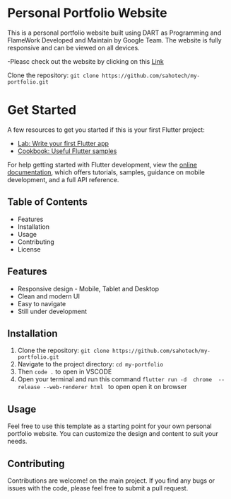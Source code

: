 ﻿# Personal Portfolio Website

This is a personal portfolio website built using  DART as Programming and FlameWork Developed and Maintain by Google Team. The website is fully responsive and can be viewed on all devices.

-Pleasc check out the website by clicking on this [Link](https://sahotech.github.io/)

Clone the repository: `git clone https://github.com/sahotech/my-portfolio.git`



# Get Started

A few resources to get you started if this is your first Flutter project:

- [Lab: Write your first Flutter app](https://docs.flutter.dev/get-started/codelab)
- [Cookbook: Useful Flutter samples](https://docs.flutter.dev/cookbook)

For help getting started with Flutter development, view the
[online documentation](https://docs.flutter.dev/), which offers tutorials,
samples, guidance on mobile development, and a full API reference.


## Table of Contents

- Features
- Installation
- Usage
- Contributing
- License

## Features

- Responsive design - Mobile, Tablet and Desktop
- Clean and modern UI
- Easy to navigate
- Still under development

## Installation

1. Clone the repository: `git clone https://github.com/sahotech/my-portfolio.git`
2. Navigate to the project directory: `cd my-portfolio`
3. Then `code .` to open in VSCODE 
4. Open your terminal and run this command `flutter run -d  chrome  --release --web-renderer html ` to open open it on browser 



## Usage

Feel free to use this template as a starting point for your own personal portfolio website. You can customize the design and content to suit your needs.

## Contributing

Contributions are welcome! on the main project. If you find any bugs or issues with the code, please feel free to submit a pull request. 

